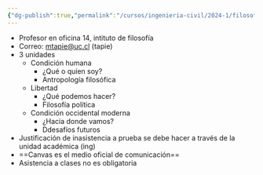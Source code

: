 ```yaml
---
{"dg-publish":true,"permalink":"/cursos/ingenieria-civil/2024-1/filosofia-para-que/notas-de-clases/clase-1-introduccion/"}
---
```


- Profesor en oficina 14, intituto de filosofía
- Correo: mtapie@uc.cl (tapie)
- 3 unidades
	- Condición humana 
		- ¿Qué o quíen soy?
		- Antropología filosófica
	- Libertad 
		- ¿Qué podemos hacer? 
		- Filosofía política
	- Condición occidental moderna 
		- ¿Hacia donde vamos?
		- Ddesafíos futuros
- Justificación de inasistencia a prueba se debe hacer a través de la unidad académica (ing)
- ==Canvas es el medio oficial de comunicación==
- Asistencia a clases no es obligatoria